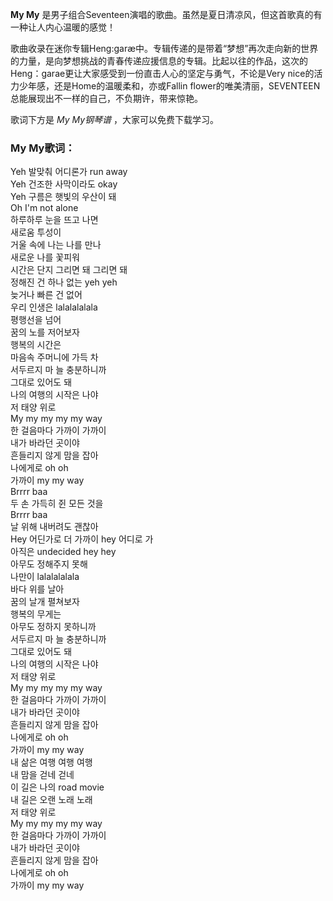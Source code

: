 

**My My** 是男子组合Seventeen演唱的歌曲。虽然是夏日清凉风，但这首歌真的有一种让人内心温暖的感觉！

歌曲收录在迷你专辑Heng:garæ中。专辑传递的是带着“梦想”再次走向新的世界的力量，是向梦想挑战的青春传递应援信息的专辑。比起以往的作品，这次的Heng：garae更让大家感受到一份直击人心的坚定与勇气，不论是Very
nice的活力少年感，还是Home的温暖柔和，亦或Fallin flower的唯美清丽，SEVENTEEN总能展现出不一样的自己，不负期许，带来惊艳。

歌词下方是 _My My钢琴谱_ ，大家可以免费下载学习。

### My My歌词：

Yeh 발맞춰 어디론가 run away  
Yeh 건조한 사막이라도 okay  
Yeh 구름은 햇빛의 우산이 돼  
Oh I'm not alone  
하루하루 눈을 뜨고 나면  
새로움 투성이  
거울 속에 나는 나를 만나  
새로운 나를 꽃피워  
시간은 단지 그리면 돼 그리면 돼  
정해진 건 하나 없는 yeh yeh  
늦거나 빠른 건 없어  
우리 인생은 lalalalalala  
평행선을 넘어  
꿈의 노를 저어보자  
행복의 시간은  
마음속 주머니에 가득 차  
서두르지 마 늘 충분하니까  
그대로 있어도 돼  
나의 여행의 시작은 나야  
저 태양 위로  
My my my my my way  
한 걸음마다 가까이 가까이  
내가 바라던 곳이야  
흔들리지 않게 맘을 잡아  
나에게로 oh oh  
가까이 my my way  
Brrrr baa  
두 손 가득히 쥔 모든 것을  
Brrrr baa  
날 위해 내버려도 괜찮아  
Hey 어딘가로 더 가까이 hey 어디로 가  
아직은 undecided hey hey  
아무도 정해주지 못해  
나만이 lalalalalala  
바다 위를 날아  
꿈의 날개 펼쳐보자  
행복의 무게는  
아무도 정하지 못하니까  
서두르지 마 늘 충분하니까  
그대로 있어도 돼  
나의 여행의 시작은 나야  
저 태양 위로  
My my my my my way  
한 걸음마다 가까이 가까이  
내가 바라던 곳이야  
흔들리지 않게 맘을 잡아  
나에게로 oh oh  
가까이 my my way  
내 삶은 여행 여행 여행  
내 맘을 걷네 걷네  
이 길은 나의 road movie  
내 길은 오랜 노래 노래  
저 태양 위로  
My my my my my way  
한 걸음마다 가까이 가까이  
내가 바라던 곳이야  
흔들리지 않게 맘을 잡아  
나에게로 oh oh  
가까이 my my way


